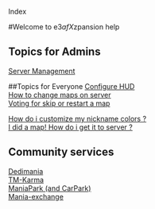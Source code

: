 Index

#Welcome to e$3afX$zpansion help

## Topics for Admins
[Server Management](admin.md)

##Topics for Everyone
[Configure HUD](ui.md)<br>
[How to change maps on server](list.md)<br>
[Voting for skip or restart a map](votes.md)<br>

[How do i customize my nickname colors ?](nickname.md)<br>
[I did a map! How do i get it to server ?](mx_upload.md)<br>

## Community services
[Dedimania](dedimania.md)<br>
[TM-Karma](tmkarma.md)<br>
[ManiaPark (and CarPark)](maniapark.md)<br>
[Mania-exchange](mx.md)<br>
